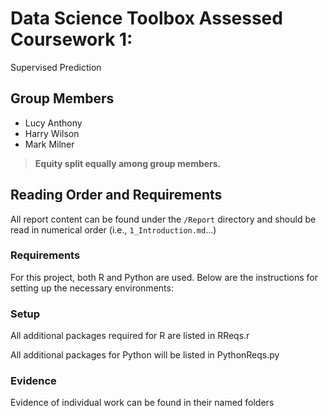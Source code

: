 # Data Science Toolbox Assessed Coursework 1:
Supervised Prediction

## Group Members
- Lucy Anthony
- Harry Wilson
- Mark Milner
  

> **Equity split equally among group members.**

## Reading Order and Requirements
All report content can be found under the `/Report` directory and should be read in numerical order (i.e., `1_Introduction.md`...)

### Requirements

For this project, both R and Python are used. Below are the instructions for setting up the necessary environments:

### Setup

All additional packages required for R are listed in RReqs.r

All additional packages for Python will be listed in PythonReqs.py

### Evidence 

Evidence of individual work can be found in their named folders

